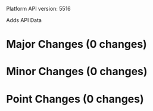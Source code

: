 Platform API version: 5516


Adds API Data

# Major Changes (0 changes)


# Minor Changes (0 changes)


# Point Changes (0 changes)
